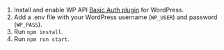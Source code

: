 1.  Install and enable WP API [Basic Auth plugin](https://github.com/WP-API/Basic-Auth) for WordPress.
2.  Add a .env file with your WordPress username (`WP_USER`) and password (`WP_PASS`).
3.  Run `npm install`.
4.  Run `npm run start`.
